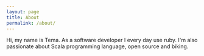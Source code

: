 ```yaml
---
layout: page
title: About
permalink: /about/
---
```


Hi, my name is Tema. As a software developer I every day use ruby.
I'm also passionate about Scala programming language, open source and biking.
